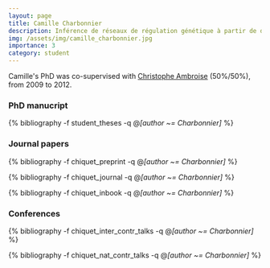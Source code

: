 ```yaml
---
layout: page
title: Camille Charbonnier
description: Inférence de réseaux de régulation génétique à partir de données du transcriptome non indépendamment et indentiquement distribuées (2009-2012)
img: /assets/img/camille_charbonnier.jpg
importance: 3
category: student
---
```


Camille's PhD was co-supervised with [Christophe Ambroise]()
(50%/50%), from 2009 to 2012.

### PhD manucript

<div class="publications">

{% bibliography -f student_theses -q @*[author ~= Charbonnier]* %}

</div>

### Journal papers

<div class="publications">

{% bibliography -f chiquet_preprint -q @*[author ~= Charbonnier]* %}

{% bibliography -f chiquet_journal -q @*[author ~= Charbonnier]* %}

{% bibliography -f chiquet_inbook -q @*[author ~= Charbonnier]* %}

</div>


### Conferences

<div class="publications">

{% bibliography -f chiquet_inter_contr_talks -q @*[author ~= Charbonnier]* %}

{% bibliography -f chiquet_nat_contr_talks -q @*[author ~= Charbonnier]* %}

</div>
